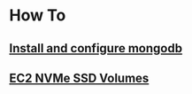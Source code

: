 # How To
## [Install and configure mongodb](docs/mongodb.md)
## [EC2 NVMe SSD Volumes](docs/ec2-ssd.md)
